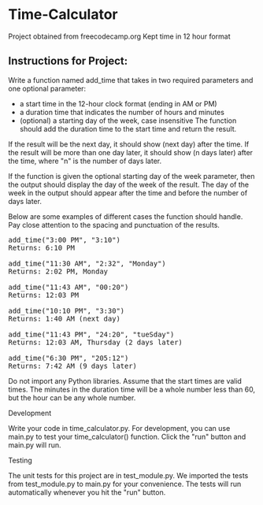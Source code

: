 # Time-Calculator
Project obtained from freecodecamp.org
Kept time in 12 hour format

## Instructions for Project:

Write a function named add_time that takes in two required parameters and one optional parameter:
- a start time in the 12-hour clock format (ending in AM or PM)
- a duration time that indicates the number of hours and minutes
- (optional) a starting day of the week, case insensitive
The function should add the duration time to the start time and return the result.

If the result will be the next day, it should show (next day) after the time. If the result will be more than one day later, it should show (n days later) after the time, where "n" is the number of days later.

If the function is given the optional starting day of the week parameter, then the output should display the day of the week of the result. The day of the week in the output should appear after the time and before the number of days later.

Below are some examples of different cases the function should handle. Pay close attention to the spacing and punctuation of the results.
<pre>
add_time("3:00 PM", "3:10")
Returns: 6:10 PM

add_time("11:30 AM", "2:32", "Monday")
Returns: 2:02 PM, Monday

add_time("11:43 AM", "00:20")
Returns: 12:03 PM

add_time("10:10 PM", "3:30")
Returns: 1:40 AM (next day)

add_time("11:43 PM", "24:20", "tueSday")
Returns: 12:03 AM, Thursday (2 days later)

add_time("6:30 PM", "205:12")
Returns: 7:42 AM (9 days later)
</pre>

Do not import any Python libraries. Assume that the start times are valid times. The minutes in the duration time will be a whole number less than 60, but the hour can be any whole number.

Development

Write your code in time_calculator.py. For development, you can use main.py to test your time_calculator() function. Click the "run" button and main.py will run.

Testing

The unit tests for this project are in test_module.py. We imported the tests from test_module.py to main.py for your convenience. The tests will run automatically whenever you hit the "run" button.
